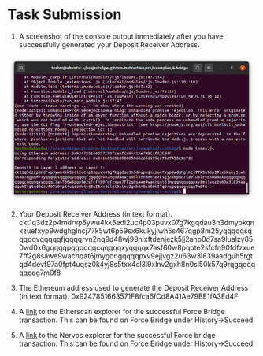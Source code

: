 # Task Submission

1. A screenshot of the console output immediately after you have successfully generated your Deposit Receiver Address.

![alt text](6_1.png)

2. Your Deposit Receiver Address (in text format).
ckt1q3dz2p4mdrvp5ywu4kk5edl2uc4p03puvx07g7kgqdau3n3dmypkqnxzuefxyp9wdghglncj77k5wt6p59sx6kukyjlwh5s467qgp8m25yqqqqqsqqqqqvqqqqqfjqqqqrvn2nq9d48wj99hlxftdenjezk5jj2ahp0d7sa9lualzy850wd0x6gqqqqpqqqqqqcqqqqqxyqqqqx7asf60w8pqpte2sfcfn90fdfzxue7ff2g8sawe9wacnqat6jmygqngqqqqpxv9ejjvgz2u63w3l839aadguh5rgtqd4devf97a0fpt4uqsz0k4yj8s5txx4cl3l9xlnv2gxh8n0sl50k57q9rqgqqqqqqcqg7m0f8

3. The Ethereum address used to generate the Deposit Receiver Address (in text format).
0x9247851663571F8fca6fCd8A41Ae79BE1fA3Ed4F


4. A [link](https://rinkeby.etherscan.io/tx/0xcfecd60e5a26ba73febef851cbd4180f1ac0763553531b4af850e1b46ed725ab) to the Etherscan explorer for the successful Force Bridge transaction. This can be found on Force Bridge under History→Succeed.

5. A [link](https://explorer.nervos.org/aggron/transaction/0x6520b94014cde89f3c314d52f1e2c0e2acf98ee3f4871327c7aede682761fd91) to the Nervos explorer for the successful Force bridge transaction. This can be found on Force Bridge under History→Succeed.
